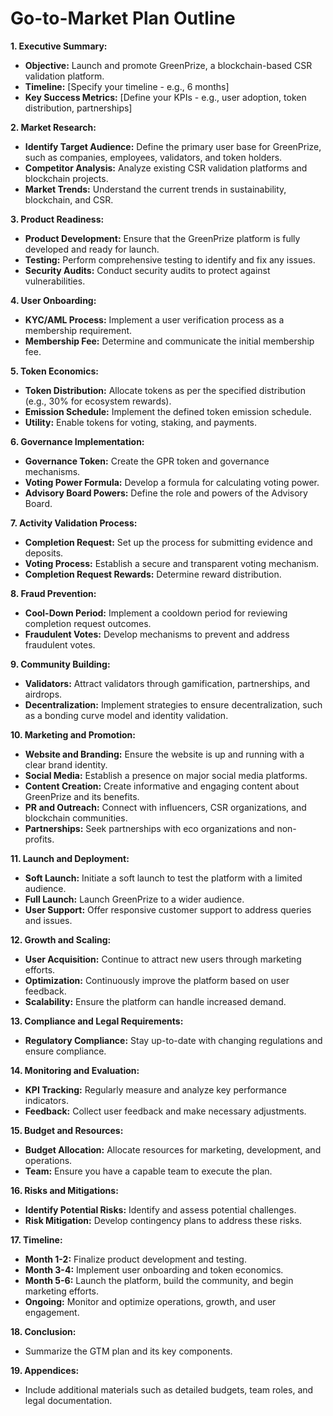 # Go-to-Market Plan Outline

**1. Executive Summary:**

* **Objective:** Launch and promote GreenPrize, a blockchain-based CSR validation platform.
* **Timeline:** \[Specify your timeline - e.g., 6 months]
* **Key Success Metrics:** \[Define your KPIs - e.g., user adoption, token distribution, partnerships]

**2. Market Research:**

* **Identify Target Audience:** Define the primary user base for GreenPrize, such as companies, employees, validators, and token holders.
* **Competitor Analysis:** Analyze existing CSR validation platforms and blockchain projects.
* **Market Trends:** Understand the current trends in sustainability, blockchain, and CSR.

**3. Product Readiness:**

* **Product Development:** Ensure that the GreenPrize platform is fully developed and ready for launch.
* **Testing:** Perform comprehensive testing to identify and fix any issues.
* **Security Audits:** Conduct security audits to protect against vulnerabilities.

**4. User Onboarding:**

* **KYC/AML Process:** Implement a user verification process as a membership requirement.
* **Membership Fee:** Determine and communicate the initial membership fee.

**5. Token Economics:**

* **Token Distribution:** Allocate tokens as per the specified distribution (e.g., 30% for ecosystem rewards).
* **Emission Schedule:** Implement the defined token emission schedule.
* **Utility:** Enable tokens for voting, staking, and payments.

**6. Governance Implementation:**

* **Governance Token:** Create the GPR token and governance mechanisms.
* **Voting Power Formula:** Develop a formula for calculating voting power.
* **Advisory Board Powers:** Define the role and powers of the Advisory Board.

**7. Activity Validation Process:**

* **Completion Request:** Set up the process for submitting evidence and deposits.
* **Voting Process:** Establish a secure and transparent voting mechanism.
* **Completion Request Rewards:** Determine reward distribution.

**8. Fraud Prevention:**

* **Cool-Down Period:** Implement a cooldown period for reviewing completion request outcomes.
* **Fraudulent Votes:** Develop mechanisms to prevent and address fraudulent votes.

**9. Community Building:**

* **Validators:** Attract validators through gamification, partnerships, and airdrops.
* **Decentralization:** Implement strategies to ensure decentralization, such as a bonding curve model and identity validation.

**10. Marketing and Promotion:**

* **Website and Branding:** Ensure the website is up and running with a clear brand identity.
* **Social Media:** Establish a presence on major social media platforms.
* **Content Creation:** Create informative and engaging content about GreenPrize and its benefits.
* **PR and Outreach:** Connect with influencers, CSR organizations, and blockchain communities.
* **Partnerships:** Seek partnerships with eco organizations and non-profits.

**11. Launch and Deployment:**

* **Soft Launch:** Initiate a soft launch to test the platform with a limited audience.
* **Full Launch:** Launch GreenPrize to a wider audience.
* **User Support:** Offer responsive customer support to address queries and issues.

**12. Growth and Scaling:**

* **User Acquisition:** Continue to attract new users through marketing efforts.
* **Optimization:** Continuously improve the platform based on user feedback.
* **Scalability:** Ensure the platform can handle increased demand.

**13. Compliance and Legal Requirements:**

* **Regulatory Compliance:** Stay up-to-date with changing regulations and ensure compliance.

**14. Monitoring and Evaluation:**

* **KPI Tracking:** Regularly measure and analyze key performance indicators.
* **Feedback:** Collect user feedback and make necessary adjustments.

**15. Budget and Resources:**

* **Budget Allocation:** Allocate resources for marketing, development, and operations.
* **Team:** Ensure you have a capable team to execute the plan.

**16. Risks and Mitigations:**

* **Identify Potential Risks:** Identify and assess potential challenges.
* **Risk Mitigation:** Develop contingency plans to address these risks.

**17. Timeline:**

* **Month 1-2:** Finalize product development and testing.
* **Month 3-4:** Implement user onboarding and token economics.
* **Month 5-6:** Launch the platform, build the community, and begin marketing efforts.
* **Ongoing:** Monitor and optimize operations, growth, and user engagement.

**18. Conclusion:**

* Summarize the GTM plan and its key components.

**19. Appendices:**

* Include additional materials such as detailed budgets, team roles, and legal documentation.
